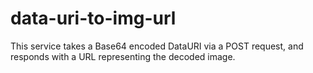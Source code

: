 data-uri-to-img-url
===================

This service takes a Base64 encoded DataURI via a POST request, and responds with a URL representing the decoded image.
